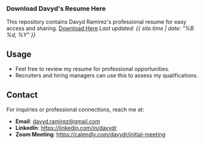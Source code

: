 ### Download Davyd's Resume Here

This repository contains Davyd Ramirez's professional resume for easy access and sharing. [Download Here](https://github.com/davydr/resume/raw/refs/heads/main/davyd_ramirez_resume.docx)
_Last updated: {{ site.time | date: "%B %d, %Y" }}_

## Usage
- Feel free to review my resume for professional opportunities.
- Recruiters and hiring managers can use this to assess my qualifications.


## Contact
For inquiries or professional connections, reach me at:
- **Email**: davyd.ramirez@gmail.com
- **LinkedIn**: https://linkedin.com/in/davydr
- **Zoom Meeting**: https://calendly.com/davydr/initial-meeting
